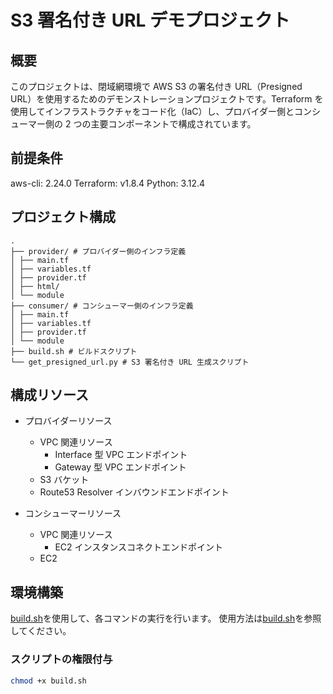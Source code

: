 # S3 署名付き URL デモプロジェクト

## 概要

このプロジェクトは、閉域網環境で AWS S3 の署名付き URL（Presigned URL）を使用するためのデモンストレーションプロジェクトです。Terraform を使用してインフラストラクチャをコード化（IaC）し、プロバイダー側とコンシューマー側の 2 つの主要コンポーネントで構成されています。

## 前提条件

aws-cli: 2.24.0
Terraform: v1.8.4
Python: 3.12.4

## プロジェクト構成

```
.
├── provider/ # プロバイダー側のインフラ定義
│ ├── main.tf
│ ├── variables.tf
│ ├── provider.tf
│ ├── html/
│ └── module
├── consumer/ # コンシューマー側のインフラ定義
│ ├── main.tf
│ ├── variables.tf
│ ├── provider.tf
│ └── module
├── build.sh # ビルドスクリプト
└── get_presigned_url.py # S3 署名付き URL 生成スクリプト
```

## 構成リソース

- プロバイダーリソース

  - VPC 関連リソース
    - Interface 型 VPC エンドポイント
    - Gateway 型 VPC エンドポイント
  - S3 バケット
  - Route53 Resolver インバウンドエンドポイント

- コンシューマーリソース
  - VPC 関連リソース
    - EC2 インスタンスコネクトエンドポイント
  - EC2

## 環境構築

[build.sh](./build.sh)を使用して、各コマンドの実行を行います。
使用方法は[build.sh](./build.sh)を参照してください。

### スクリプトの権限付与

```bash
chmod +x build.sh
```
